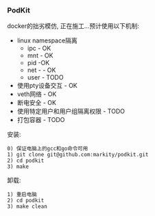 ### PodKit

docker的拙劣模仿, 正在施工...预计使用以下机制:

- linux namespace隔离
    - ipc - OK
    - mnt - OK
    - pid -OK
    - net - - OK
    - user - TODO
- 使用pty设备交互 - OK
- veth网络 - OK
- 断电安全 - OK
- 使用特定用户和用户组隔离权限 - TODO
- 打包容器 - TODO

安装:

```
0) 保证电脑上的gcc和go命令可用
1) git clone git@github.com:markity/podkit.git
2) cd podkit
3) make
```

卸载:

```
1) 重启电脑
2) cd podkit
3) make clean
```